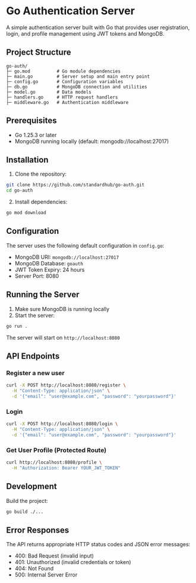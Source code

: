 # Go Authentication Server

A simple authentication server built with Go that provides user registration, login, and profile management using JWT tokens and MongoDB.

## Project Structure
```
go-auth/
├─ go.mod          # Go module dependencies
├─ main.go         # Server setup and main entry point
├─ config.go       # Configuration variables
├─ db.go           # MongoDB connection and utilities
├─ model.go        # Data models
├─ handlers.go     # HTTP request handlers
├─ middleware.go   # Authentication middleware
```

## Prerequisites

- Go 1.25.3 or later
- MongoDB running locally (default: mongodb://localhost:27017)

## Installation

1. Clone the repository:
```bash
git clone https://github.com/standardhub/go-auth.git
cd go-auth
```

2. Install dependencies:
```bash
go mod download
```

## Configuration

The server uses the following default configuration in `config.go`:

- MongoDB URI: `mongodb://localhost:27017`
- MongoDB Database: `goauth`
- JWT Token Expiry: 24 hours
- Server Port: 8080

## Running the Server

1. Make sure MongoDB is running locally
2. Start the server:
```bash
go run .
```

The server will start on `http://localhost:8080`

## API Endpoints

### Register a new user
```bash
curl -X POST http://localhost:8080/register \
  -H "Content-Type: application/json" \
  -d '{"email": "user@example.com", "password": "yourpassword"}'
```

### Login
```bash
curl -X POST http://localhost:8080/login \
  -H "Content-Type: application/json" \
  -d '{"email": "user@example.com", "password": "yourpassword"}'
```

### Get User Profile (Protected Route)
```bash
curl http://localhost:8080/profile \
  -H "Authorization: Bearer YOUR_JWT_TOKEN"
```

## Development

Build the project:
```bash
go build ./...
```

## Error Responses

The API returns appropriate HTTP status codes and JSON error messages:

- 400: Bad Request (invalid input)
- 401: Unauthorized (invalid credentials or token)
- 404: Not Found
- 500: Internal Server Error
